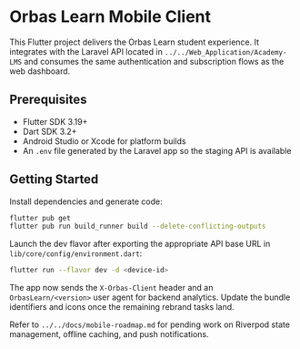 # Orbas Learn Mobile Client

This Flutter project delivers the Orbas Learn student experience. It integrates
with the Laravel API located in `../../Web_Application/Academy-LMS` and consumes
the same authentication and subscription flows as the web dashboard.

## Prerequisites

- Flutter SDK 3.19+
- Dart SDK 3.2+
- Android Studio or Xcode for platform builds
- An `.env` file generated by the Laravel app so the staging API is available

## Getting Started

Install dependencies and generate code:

```bash
flutter pub get
flutter pub run build_runner build --delete-conflicting-outputs
```

Launch the dev flavor after exporting the appropriate API base URL in
`lib/core/config/environment.dart`:

```bash
flutter run --flavor dev -d <device-id>
```

The app now sends the `X-Orbas-Client` header and an `OrbasLearn/<version>`
user agent for backend analytics. Update the bundle identifiers and icons once
the remaining rebrand tasks land.

Refer to `../../docs/mobile-roadmap.md` for pending work on Riverpod state
management, offline caching, and push notifications.
